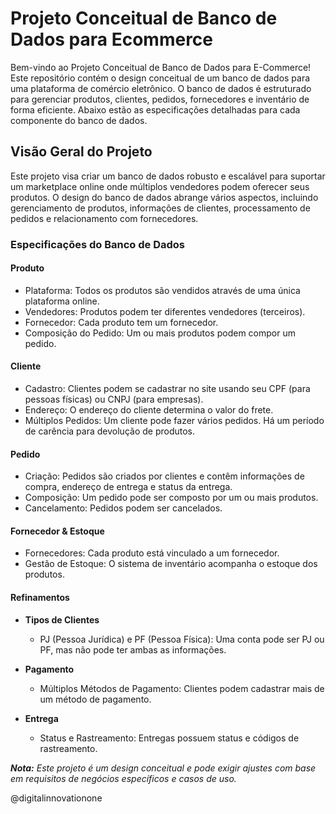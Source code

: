 # **Projeto Conceitual de Banco de Dados para Ecommerce**
Bem-vindo ao Projeto Conceitual de Banco de Dados para E-Commerce! Este repositório contém o design conceitual de um banco de dados para uma plataforma de comércio eletrônico. O banco de dados é estruturado para gerenciar produtos, clientes, pedidos, fornecedores e inventário de forma eficiente. Abaixo estão as especificações detalhadas para cada componente do banco de dados.

## **Visão Geral do Projeto**
Este projeto visa criar um banco de dados robusto e escalável para suportar um marketplace online onde múltiplos vendedores podem oferecer seus produtos. O design do banco de dados abrange vários aspectos, incluindo gerenciamento de produtos, informações de clientes, processamento de pedidos e relacionamento com fornecedores.

### **Especificações do Banco de Dados**

#### **Produto**
+ Plataforma: Todos os produtos são vendidos através de uma única plataforma online.
+ Vendedores: Produtos podem ter diferentes vendedores (terceiros).
+ Fornecedor: Cada produto tem um fornecedor.
+ Composição do Pedido: Um ou mais produtos podem compor um pedido.

#### **Cliente**
+ Cadastro: Clientes podem se cadastrar no site usando seu CPF (para pessoas físicas) ou CNPJ (para empresas).
+ Endereço: O endereço do cliente determina o valor do frete.
+ Múltiplos Pedidos: Um cliente pode fazer vários pedidos. Há um período de carência para devolução de produtos.

#### **Pedido**
+ Criação: Pedidos são criados por clientes e contêm informações de compra, endereço de entrega e status da entrega.
+ Composição: Um pedido pode ser composto por um ou mais produtos.
+ Cancelamento: Pedidos podem ser cancelados.

#### **Fornecedor & Estoque**
+ Fornecedores: Cada produto está vinculado a um fornecedor.
+ Gestão de Estoque: O sistema de inventário acompanha o estoque dos produtos.

#### **Refinamentos**

  + **Tipos de Clientes** 
    + PJ (Pessoa Jurídica) e PF (Pessoa Física): Uma conta pode ser PJ ou PF, mas não pode ter ambas as informações.

  + **Pagamento**
    + Múltiplos Métodos de Pagamento: Clientes podem cadastrar mais de um método de pagamento.

  + **Entrega**
    + Status e Rastreamento: Entregas possuem status e códigos de rastreamento.



_**Nota:** Este projeto é um design conceitual e pode exigir ajustes com base em requisitos de negócios específicos e casos de uso._

@digitalinnovationone
